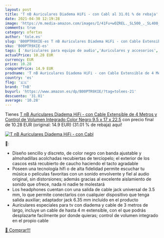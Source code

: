 ```yaml
---
layout: post
title: 'T nB Auriculares Diadema HiFi - con Cabl al 31.01 % de rebaja'
date: 2021-04-30 12:19:28
image: 'https://m.media-amazon.com/images/I/41Fu+wOZREL._SL500_._SL400_.jpg'
comments: true
category: ofertas
author: 'tole.es'
slug: 'B00PTR9XIE-es T nB Auriculares Diadema HiFi - con Cable Extensible de 4...'
sku: 'B00PTR9XIE-es'
tags: [ 'Auriculares para equipo de audio','Auriculares y accesorios','Electrónica','auriculares','tnb', ]
actualPrice: 10.28 EUR
currency: EUR
price: 10.28
comparePrice: 14.9 EUR
prodname: 'T nB Auriculares Diadema HiFi - con Cable Extensible de 4 Metros y Control de Volumen Integrado  Color Negro  9.5 x 17 x 22.5'
country: 'es'
flag: '🇪🇸'
brand: 'TnB'
buyurl: 'https://www.amazon.es/dp/B00PTR9XIE/?tag=tolees-21'
descuento: '31.01'
average: '10.28'
---
```


Tienes [T nB Auriculares Diadema HiFi - con Cable Extensible de 4 Metros y Control de Volumen Integrado  Color Negro  9.5 x 17 x 22.5](https://www.amazon.es/dp/B00PTR9XIE/?tag=tolees-21) con precio final de  10.28 EUR (original: 14.9 EUR) (31.01 %  de rebaja) aqui!

[![T nB Auriculares Diadema HiFi - con Cabl](https://m.media-amazon.com/images/I/41Fu+wOZREL._SL500_._SL400_.jpg)](https://www.amazon.es/dp/B00PTR9XIE/?tag=tolees-21)

🔎:

- Diseño sencillo y discreto, de color negro con banda ajustable y almohadillas acolchadas recubiertas de terciopelo; el exterior de los cascos está recubierto de caucho haciendo el tacto agradable
- Poseen una tecnología hifi o de alta fidelidad permite escuchar tu música o películas favoritas con un sonido envolvente y fiel al audio original, sin distorsiones; además gracias al excelente aislamiento de sonido que ofrece, nada ni nadie te molestará
- Los headphones cuentan con una salida de cable jack universal de 3.5 mm, lo que permite conectarlos con cualquier dispositivo que tenga salida auxiliar; adaptador jack 6.35 mm incluído en el producto
- Auriculares especiales para tv con diadema y cable de 3 metros de largo, incluye un cable de hasta 4 m extensible, con el que podrás desplazarte facilmente por donde quieras; control de volumen integrado en el propio cable

[🛒 Comprar!!!](https://www.amazon.es/dp/B00PTR9XIE/?tag=tolees-21)
